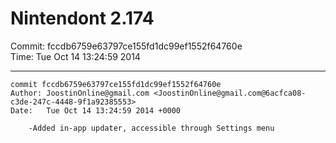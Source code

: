 # Nintendont 2.174
Commit: fccdb6759e63797ce155fd1dc99ef1552f64760e  
Time: Tue Oct 14 13:24:59 2014   

-----

```
commit fccdb6759e63797ce155fd1dc99ef1552f64760e
Author: JoostinOnline@gmail.com <JoostinOnline@gmail.com@6acfca08-c3de-247c-4448-9f1a92385553>
Date:   Tue Oct 14 13:24:59 2014 +0000

    -Added in-app updater, accessible through Settings menu
```
